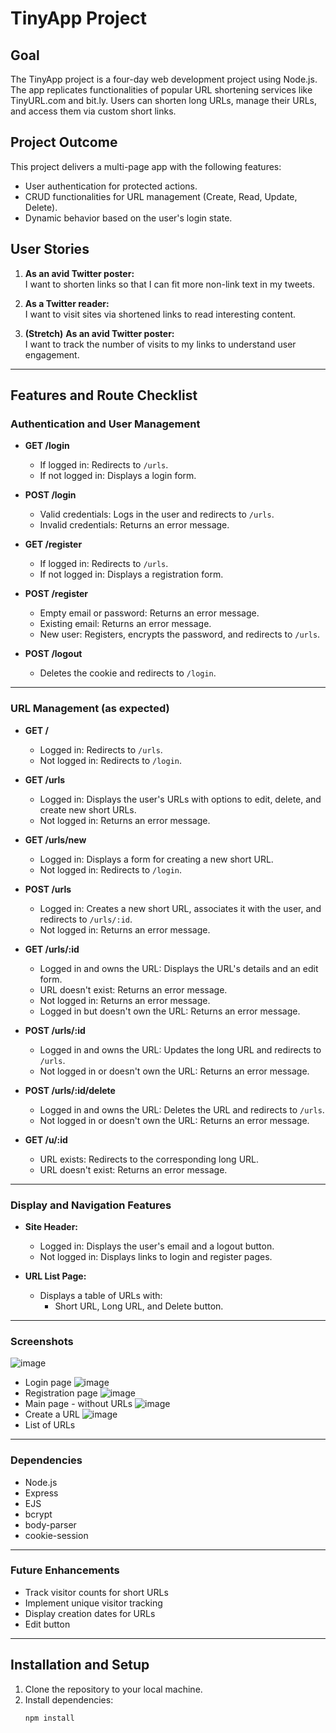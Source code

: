 # TinyApp Project

## Goal
The TinyApp project is a four-day web development project using Node.js. The app replicates functionalities of popular URL shortening services like TinyURL.com and bit.ly. Users can shorten long URLs, manage their URLs, and access them via custom short links.

## Project Outcome
This project delivers a multi-page app with the following features:
- User authentication for protected actions.
- CRUD functionalities for URL management (Create, Read, Update, Delete).
- Dynamic behavior based on the user's login state.

## User Stories
1. **As an avid Twitter poster:**  
   I want to shorten links so that I can fit more non-link text in my tweets.

2. **As a Twitter reader:**  
   I want to visit sites via shortened links to read interesting content.

3. **(Stretch)** **As an avid Twitter poster:**  
   I want to track the number of visits to my links to understand user engagement.

---

## Features and Route Checklist

### Authentication and User Management
- **GET /login**  
  - If logged in: Redirects to `/urls`.  
  - If not logged in: Displays a login form.  

- **POST /login**  
  - Valid credentials: Logs in the user and redirects to `/urls`.  
  - Invalid credentials: Returns an error message.

- **GET /register**  
  - If logged in: Redirects to `/urls`.  
  - If not logged in: Displays a registration form.

- **POST /register**  
  - Empty email or password: Returns an error message.  
  - Existing email: Returns an error message.  
  - New user: Registers, encrypts the password, and redirects to `/urls`.

- **POST /logout**  
  - Deletes the cookie and redirects to `/login`.

---

### URL Management (as expected)
- **GET /**  
  - Logged in: Redirects to `/urls`.  
  - Not logged in: Redirects to `/login`.

- **GET /urls**  
  - Logged in: Displays the user's URLs with options to edit, delete, and create new short URLs.  
  - Not logged in: Returns an error message.

- **GET /urls/new**  
  - Logged in: Displays a form for creating a new short URL.  
  - Not logged in: Redirects to `/login`.

- **POST /urls**  
  - Logged in: Creates a new short URL, associates it with the user, and redirects to `/urls/:id`.  
  - Not logged in: Returns an error message.

- **GET /urls/:id**  
  - Logged in and owns the URL: Displays the URL's details and an edit form.  
  - URL doesn't exist: Returns an error message.  
  - Not logged in: Returns an error message.  
  - Logged in but doesn't own the URL: Returns an error message.

- **POST /urls/:id**  
  - Logged in and owns the URL: Updates the long URL and redirects to `/urls`.  
  - Not logged in or doesn't own the URL: Returns an error message.

- **POST /urls/:id/delete**  
  - Logged in and owns the URL: Deletes the URL and redirects to `/urls`.  
  - Not logged in or doesn't own the URL: Returns an error message.

- **GET /u/:id**  
  - URL exists: Redirects to the corresponding long URL.  
  - URL doesn't exist: Returns an error message.

---

### Display and Navigation Features
- **Site Header:**  
  - Logged in: Displays the user's email and a logout button.  
  - Not logged in: Displays links to login and register pages.

- **URL List Page:**  
  - Displays a table of URLs with:  
    - Short URL, Long URL, and Delete button.  

---

### Screenshots
![image](https://github.com/user-attachments/assets/42ae31f0-c04f-41e4-8c93-6e288c80f418)
- Login page
![image](https://github.com/user-attachments/assets/d40e6922-9dc1-440d-8cb6-2df6bbfc40e4)
- Registration page
![image](https://github.com/user-attachments/assets/9508c4d5-4a62-4a0e-aa66-fb1d470a1b40)
- Main page - without URLs
![image](https://github.com/user-attachments/assets/6e9112c4-d5f0-4485-b3a7-d2e42605f13a)
- Create a URL
![image](https://github.com/user-attachments/assets/486c36e0-86aa-4c27-ba84-34874ea00016)
- List of URLs


---

### Dependencies
- Node.js
- Express
- EJS
- bcrypt
- body-parser
- cookie-session

 ---

 ### Future Enhancements
- Track visitor counts for short URLs
- Implement unique visitor tracking
- Display creation dates for URLs
- Edit button


 ---

## Installation and Setup
1. Clone the repository to your local machine.
2. Install dependencies:
   ```bash
   npm install
